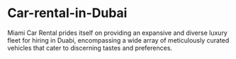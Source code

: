 # Car-rental-in-Dubai
Miami Car Rental prides itself on providing an expansive and diverse luxury fleet for hiring in Duabi, encompassing a wide array of meticulously curated vehicles that cater to discerning tastes and preferences. 
